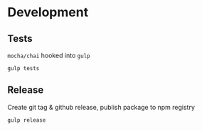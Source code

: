 # Development

## Tests
`mocha/chai` hooked into `gulp`
```
gulp tests
```

## Release
Create git tag & github release, publish package to npm registry
```
gulp release
```

